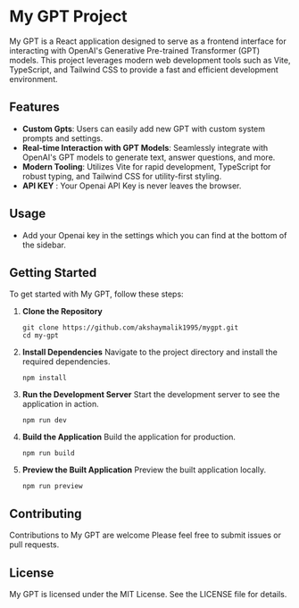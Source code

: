 # My GPT Project

My GPT is a React application designed to serve as a frontend interface for interacting with OpenAI's Generative Pre-trained Transformer (GPT) models. This project leverages modern web development tools such as Vite, TypeScript, and Tailwind CSS to provide a fast and efficient development environment.

## Features

- **Custom Gpts**: Users can easily add new GPT with custom system prompts and settings.
- **Real-time Interaction with GPT Models**: Seamlessly integrate with OpenAI's GPT models to generate text, answer questions, and more.
- **Modern Tooling**: Utilizes Vite for rapid development, TypeScript for robust typing, and Tailwind CSS for utility-first styling.
- **API KEY** : Your Openai API Key is never leaves the browser.

## Usage
- Add your Openai key in the settings which you can find at the bottom of the sidebar.

## Getting Started

To get started with My GPT, follow these steps:

1. **Clone the Repository**
   ```
   git clone https://github.com/akshaymalik1995/mygpt.git
   cd my-gpt
   ```

2. **Install Dependencies**
   Navigate to the project directory and install the required dependencies.
   ```
   npm install
   ```

3. **Run the Development Server**
   Start the development server to see the application in action.
   ```
   npm run dev
   ```

4. **Build the Application**
   Build the application for production.
   ```
   npm run build
   ```

5. **Preview the Built Application**
   Preview the built application locally.
   ```
   npm run preview
   ```

## Contributing

Contributions to My GPT are welcome Please feel free to submit issues or pull requests.

## License

My GPT is licensed under the MIT License. See the LICENSE file for details.
